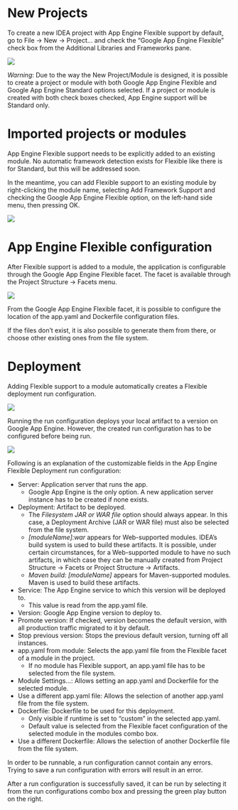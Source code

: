 # New Projects
To create a new IDEA project with App Engine Flexible support by default, go to File -> New -> Project… and check the “Google App Engine Flexible” check box from the Additional Libraries and Frameworks pane.

![](https://googlecloudplatform.github.io/google-cloud-intellij/images/flexible/new-project.png)

_Warning_: Due to the way the New Project/Module is designed, it is possible to create a project or module with both Google App Engine Flexible and Google App Engine Standard options selected. If a project or module is created with both check boxes checked, App Engine support will be Standard only.

# Imported projects or modules
App Engine Flexible support needs to be explicitly added to an existing module. No automatic framework detection exists for Flexible like there is for Standard, but this will be addressed soon.

In the meantime, you can add Flexible support to an existing module by right-clicking the module name, selecting Add Framework Support and checking the Google App Engine Flexible option, on the left-hand side menu, then pressing OK.

![](https://googlecloudplatform.github.io/google-cloud-intellij/images/flexible/add-framework.png)

# App Engine Flexible configuration
After Flexible support is added to a module, the application is configurable through the Google App Engine Flexible facet. The facet is available through the Project Structure -> Facets menu.

![](https://googlecloudplatform.github.io/google-cloud-intellij/images/flexible/facet.png)

From the Google App Engine Flexible facet, it is possible to configure the location of the app.yaml and Dockerfile configuration files.

If the files don’t exist, it is also possible to generate them from there, or choose other existing ones from the file system.

# Deployment
Adding Flexible support to a module automatically creates a Flexible deployment run configuration.

![](https://googlecloudplatform.github.io/google-cloud-intellij/images/flexible/runconfig-outside.png)

Running the run configuration deploys your local artifact to a version on Google App Engine. However, the created run configuration has to be configured before being run.

![](https://googlecloudplatform.github.io/google-cloud-intellij/images/flexible/runconfig-inside.png)

Following is an explanation of the customizable fields in the App Engine Flexible Deployment run configuration:
* Server: Application server that runs the app.
  * Google App Engine is the only option. A new application server instance has to be created if none exists.
* Deployment: Artifact to be deployed. 
  * The _Filesystem JAR or WAR file_ option should always appear. In this case, a Deployment Archive (JAR or WAR file) must also be selected from the file system.
  * _[moduleName]:war_ appears for Web-supported modules. IDEA’s build system is used to build these artifacts. It is possible, under certain circumstances, for a Web-supported module to have no such artifacts, in which case they can be manually created from Project Structure -> Facets or Project Structure -> Artifacts.
  * _Maven build: [moduleName]_ appears for Maven-supported modules. Maven is used to build these artifacts.
* Service: The App Engine service to which this version will be deployed to.
  * This value is read from the app.yaml file.
* Version: Google App Engine version to deploy to.
* Promote version: If checked, version becomes the default version, with all production traffic migrated to it by default.
* Stop previous version: Stops the previous default version, turning off all instances.
* app.yaml from module: Selects the app.yaml file from the Flexible facet of a module in the project.
  * If no module has Flexible support, an app.yaml file has to be selected from the file system.
* Module Settings…: Allows setting an app.yaml and Dockerfile for the selected module.
* Use a different app.yaml file: Allows the selection of another app.yaml file from the file system.
* Dockerfile: Dockerfile to be used for this deployment.
  * Only visible if runtime is set to “custom” in the selected app.yaml.
  * Default value is selected from the Flexible facet configuration of the selected module in the modules combo box.
* Use a different Dockerfile: Allows the selection of another Dockerfile file from the file system.

In order to be runnable, a run configuration cannot contain any errors. Trying to save a run configuration with errors will result in an error.

After a run configuration is successfully saved, it can be run by selecting it from the run configurations combo box and pressing the green play button on the right.
